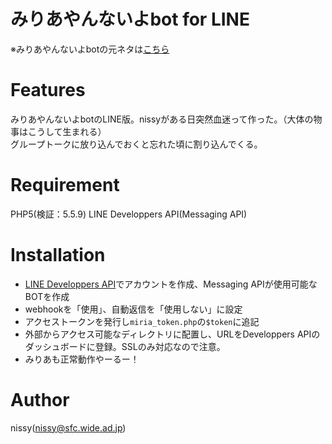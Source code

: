 # みりあやんないよbot for LINE

※みりあやんないよbotの元ネタは[こちら](https://twitter.com/miriayannaiyo)

# Features
みりあやんないよbotのLINE版。nissyがある日突然血迷って作った。（大体の物事はこうして生まれる）<br>
グループトークに放り込んでおくと忘れた頃に割り込んでくる。

# Requirement
PHP5(検証：5.5.9)
LINE Developpers API(Messaging API)

# Installation
- [LINE Developpers API](https://developers.line.biz/ja/services/messaging-api/)でアカウントを作成、Messaging APIが使用可能なBOTを作成
- webhookを「使用」、自動返信を「使用しない」に設定
- アクセストークンを発行し```miria_token.php```の```$token```に追記
- 外部からアクセス可能なディレクトリに配置し、URLをDeveloppers APIのダッシュボードに登録。SSLのみ対応なので注意。
- みりあも正常動作やーるー！

# Author
nissy(nissy@sfc.wide.ad.jp)

